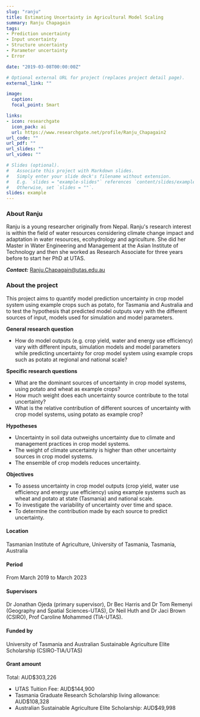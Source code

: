 ```yaml
---
slug: "ranju"
title: Estimating Uncertainty in Agricultural Model Scaling
summary: Ranju Chapagain
tags:
- Prediction uncertainty
- Input uncertainty
- Structure uncertainty
- Parameter uncertainty
- Error

date: "2019-03-08T00:00:00Z"

# Optional external URL for project (replaces project detail page).
external_link: ""

image:
  caption: 
  focal_point: Smart

links:
- icon: researchgate
  icon_pack: ai
  url: https://www.researchgate.net/profile/Ranju_Chapagain2
url_code: ""
url_pdf: ""
url_slides: ""
url_video: ""

# Slides (optional).
#   Associate this project with Markdown slides.
#   Simply enter your slide deck's filename without extension.
#   E.g. `slides = "example-slides"` references `content/slides/example-slides.md`.
#   Otherwise, set `slides = ""`.
slides: example
---
```


### About Ranju

Ranju is a young researcher originally from Nepal. Ranju's research interest is within the field of water resources considering climate change impact and adaptation in water resources, ecohydrology and agriculture. She did her Master in Water Engineering and Management at the Asian Institute of Technology and then she worked as Research Associate for three years before to start her PhD at UTAS.

**_Contact:_** Ranju.Chapagain@utas.edu.au

### About the project

This project aims to quantify model prediction uncertainty in crop model system using example crops such as potato, for Tasmania and Australia and to test the hypothesis that predicted model outputs vary with the different sources of input, models used for simulation and model parameters.

**General research question**
- How do model outputs (e.g. crop yield, water and energy use efficiency) vary with different inputs, simulation models and model parameters while predicting uncertainty for crop model system using example crops such as potato at regional and national scale?

**Specific research questions**
- What are the dominant sources of uncertainty in crop model systems, using potato and wheat as example crops?
- How much weight does each uncertainty source contribute to the total uncertainty?
- What is the relative contribution of different sources of uncertainty with crop model systems, using potato as example crop?

**Hypotheses**
- Uncertainty in soil data outweighs uncertainty due to climate and management practices in crop model systems.
- The weight of climate uncertainty is higher than other uncertainty sources in crop model systems.
- The ensemble of crop models reduces uncertainty.

**Objectives**
- To assess uncertainty in crop model outputs (crop yield, water use efficiency and energy use efficiency) using example systems such as wheat and potato at state (Tasmania) and national scale.
- To investigate the variability of uncertainty over time and space.
- To determine the contribution made by each source to predict uncertainty.

#### Location
Tasmanian Institute of Agriculture, University of Tasmania, Tasmania, Australia

#### Period
From March 2019 to March 2023

#### Supervisors
Dr Jonathan Ojeda (primary supervisor), Dr Bec Harris and Dr Tom Remenyi (Geography and Spatial Sciences-UTAS), Dr Neil Huth and Dr Jaci Brown (CSIRO), Prof Caroline Mohammed (TIA-UTAS).

#### Funded by
University of Tasmania and Australian Sustainable Agriculture Elite Scholarship (CSIRO-TIA/UTAS)

#### Grant amount
Total: AUD$303,226
- UTAS Tuition Fee: AUD$144,900
- Tasmania Graduate Research Scholarship living allowance: AUD$108,328
- Australian Sustainable Agriculture Elite Scholarship: AUD$49,998


